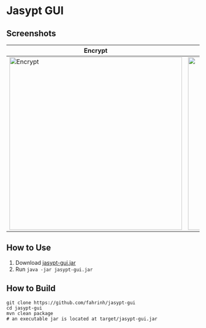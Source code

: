 # Jasypt GUI

## Screenshots

| Encrypt        | Decrypt      |
| ------------- |:-------------:|
| <img alt="Encrypt" src="https://user-images.githubusercontent.com/55460/40881971-08c51f5e-66ff-11e8-8cc2-8da87b73fab4.png" width="450">     | <img alt="Decrypt" src="https://user-images.githubusercontent.com/55460/40882007-b54cc7e0-66ff-11e8-8b3d-a7004e9a5cbd.png" width="450"> |

## How to Use

1. Download [jasypt-gui.jar](https://github.com/fahrinh/jasypt-gui/releases/download/v0.1/jasypt-gui.jar)
1. Run `java -jar jasypt-gui.jar`


## How to Build

```
git clone https://github.com/fahrinh/jasypt-gui
cd jasypt-gui
mvn clean package
# an executable jar is located at target/jasypt-gui.jar
```
